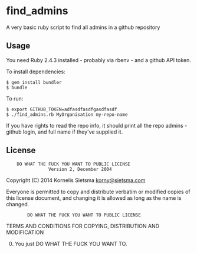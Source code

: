# find_admins

A very basic ruby script to find all admins in a github repository

## Usage

You need Ruby 2.4.3 installed - probably via rbenv - and a github API token.

To install dependencies:
```
$ gem install bundler
$ bundle
```

To run:
```
$ export GITHUB_TOKEN=adfasdfasdfgasdfasdf
$ ./find_admins.rb MyOrganisation my-repo-name
```

If you have rights to read the repo info, it should print all the repo admins -
github login, and full name if they've supplied it.

## License

        DO WHAT THE FUCK YOU WANT TO PUBLIC LICENSE
                    Version 2, December 2004

 Copyright (C) 2014 Kornelis Sietsma <korny@sietsma.com>

 Everyone is permitted to copy and distribute verbatim or modified
 copies of this license document, and changing it is allowed as long
 as the name is changed.

            DO WHAT THE FUCK YOU WANT TO PUBLIC LICENSE
   TERMS AND CONDITIONS FOR COPYING, DISTRIBUTION AND MODIFICATION

  0. You just DO WHAT THE FUCK YOU WANT TO.
